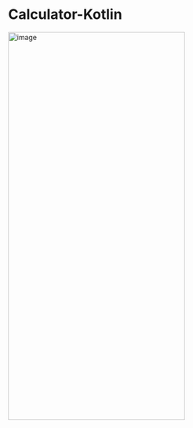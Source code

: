 # Calculator-Kotlin
<img width="360" height="789" alt="image" src="https://github.com/user-attachments/assets/0ba5c11b-c943-4262-a7a6-14802529a600" />
